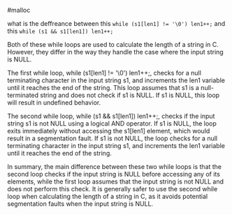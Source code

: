 #malloc


what is the deffreance between this 
`while (s1[len1] != '\0')
len1++;` 
and this
`while (s1 && s1[len1])
len1++;`

Both of these while loops are used to calculate the length of a string in C. However, they differ in the way they handle the case where the input string is NULL.

The first while loop, while (s1[len1] != '\0') len1++;, checks for a null terminating character in the input string s1, and increments the len1 variable until it reaches the end of the string. This loop assumes that s1 is a null-terminated string and does not check if s1 is NULL. If s1 is NULL, this loop will result in undefined behavior.

The second while loop, while (s1 && s1[len1]) len1++;, checks if the input string s1 is not NULL using a logical AND operator. If s1 is NULL, the loop exits immediately without accessing the s1[len1] element, which would result in a segmentation fault. If s1 is not NULL, the loop checks for a null terminating character in the input string s1, and increments the len1 variable until it reaches the end of the string.

In summary, the main difference between these two while loops is that the second loop checks if the input string is NULL before accessing any of its elements, while the first loop assumes that the input string is not NULL and does not perform this check. It is generally safer to use the second while loop when calculating the length of a string in C, as it avoids potential segmentation faults when the input string is NULL.
